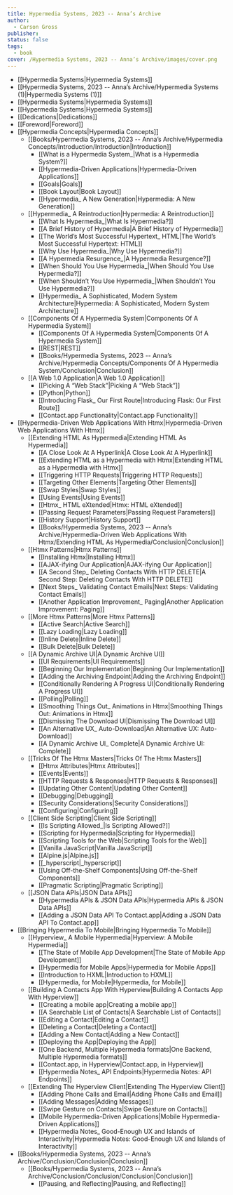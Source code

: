 ```yaml
---
title: Hypermedia Systems, 2023 -- Anna’s Archive
author:
  - Carson Gross
publisher: 
status: false
tags:
  - book
cover: /Hypermedia Systems, 2023 -- Anna’s Archive/images/cover.png
---
```

- [[Hypermedia Systems|Hypermedia Systems]]
- [[Hypermedia Systems, 2023 -- Anna’s Archive/Hypermedia Systems (1)|Hypermedia Systems (1)]]
- [[Hypermedia Systems|Hypermedia Systems]]
- [[Hypermedia Systems|Hypermedia Systems]]
- [[Dedications|Dedications]]
- [[Foreword|Foreword]]
- [[Hypermedia Concepts|Hypermedia Concepts]]
	- [[Books/Hypermedia Systems, 2023 -- Anna’s Archive/Hypermedia Concepts/Introduction/Introduction|Introduction]]
		- [[What is a Hypermedia System_|What is a Hypermedia System?]]
		- [[Hypermedia-Driven Applications|Hypermedia-Driven Applications]]
		- [[Goals|Goals]]
		- [[Book Layout|Book Layout]]
		- [[Hypermedia_ A New Generation|Hypermedia: A New Generation]]
	- [[Hypermedia_ A Reintroduction|Hypermedia: A Reintroduction]]
		- [[What Is Hypermedia_|What Is Hypermedia?]]
		- [[A Brief History of Hypermedia|A Brief History of Hypermedia]]
		- [[The World’s Most Successful Hypertext_ HTML|The World’s Most Successful Hypertext: HTML]]
		- [[Why Use Hypermedia_|Why Use Hypermedia?]]
		- [[A Hypermedia Resurgence_|A Hypermedia Resurgence?]]
		- [[When Should You Use Hypermedia_|When Should You Use Hypermedia?]]
		- [[When Shouldn’t You Use Hypermedia_|When Shouldn’t You Use Hypermedia?]]
		- [[Hypermedia_ A Sophisticated, Modern System Architecture|Hypermedia: A Sophisticated, Modern System Architecture]]
	- [[Components Of A Hypermedia System|Components Of A Hypermedia System]]
		- [[Components Of A Hypermedia System|Components Of A Hypermedia System]]
		- [[REST|REST]]
		- [[Books/Hypermedia Systems, 2023 -- Anna’s Archive/Hypermedia Concepts/Components Of A Hypermedia System/Conclusion|Conclusion]]
	- [[A Web 1.0 Application|A Web 1.0 Application]]
		- [[Picking A “Web Stack”|Picking A “Web Stack”]]
		- [[Python|Python]]
		- [[Introducing Flask_ Our First Route|Introducing Flask: Our First Route]]
		- [[Contact.app Functionality|Contact.app Functionality]]
- [[Hypermedia-Driven Web Applications With Htmx|Hypermedia-Driven Web Applications With Htmx]]
	- [[Extending HTML As Hypermedia|Extending HTML As Hypermedia]]
		- [[A Close Look At A Hyperlink|A Close Look At A Hyperlink]]
		- [[Extending HTML as a Hypermedia with Htmx|Extending HTML as a Hypermedia with Htmx]]
		- [[Triggering HTTP Requests|Triggering HTTP Requests]]
		- [[Targeting Other Elements|Targeting Other Elements]]
		- [[Swap Styles|Swap Styles]]
		- [[Using Events|Using Events]]
		- [[Htmx_ HTML eXtended|Htmx: HTML eXtended]]
		- [[Passing Request Parameters|Passing Request Parameters]]
		- [[History Support|History Support]]
		- [[Books/Hypermedia Systems, 2023 -- Anna’s Archive/Hypermedia-Driven Web Applications With Htmx/Extending HTML As Hypermedia/Conclusion|Conclusion]]
	- [[Htmx Patterns|Htmx Patterns]]
		- [[Installing Htmx|Installing Htmx]]
		- [[AJAX-ifying Our Application|AJAX-ifying Our Application]]
		- [[A Second Step_ Deleting Contacts With HTTP DELETE|A Second Step: Deleting Contacts With HTTP DELETE]]
		- [[Next Steps_ Validating Contact Emails|Next Steps: Validating Contact Emails]]
		- [[Another Application Improvement_ Paging|Another Application Improvement: Paging]]
	- [[More Htmx Patterns|More Htmx Patterns]]
		- [[Active Search|Active Search]]
		- [[Lazy Loading|Lazy Loading]]
		- [[Inline Delete|Inline Delete]]
		- [[Bulk Delete|Bulk Delete]]
	- [[A Dynamic Archive UI|A Dynamic Archive UI]]
		- [[UI Requirements|UI Requirements]]
		- [[Beginning Our Implementation|Beginning Our Implementation]]
		- [[Adding the Archiving Endpoint|Adding the Archiving Endpoint]]
		- [[Conditionally Rendering A Progress UI|Conditionally Rendering A Progress UI]]
		- [[Polling|Polling]]
		- [[Smoothing Things Out_ Animations in Htmx|Smoothing Things Out: Animations in Htmx]]
		- [[Dismissing The Download UI|Dismissing The Download UI]]
		- [[An Alternative UX_ Auto-Download|An Alternative UX: Auto-Download]]
		- [[A Dynamic Archive UI_ Complete|A Dynamic Archive UI: Complete]]
	- [[Tricks Of The Htmx Masters|Tricks Of The Htmx Masters]]
		- [[Htmx Attributes|Htmx Attributes]]
		- [[Events|Events]]
		- [[HTTP Requests & Responses|HTTP Requests & Responses]]
		- [[Updating Other Content|Updating Other Content]]
		- [[Debugging|Debugging]]
		- [[Security Considerations|Security Considerations]]
		- [[Configuring|Configuring]]
	- [[Client Side Scripting|Client Side Scripting]]
		- [[Is Scripting Allowed_|Is Scripting Allowed?]]
		- [[Scripting for Hypermedia|Scripting for Hypermedia]]
		- [[Scripting Tools for the Web|Scripting Tools for the Web]]
		- [[Vanilla JavaScript|Vanilla JavaScript]]
		- [[Alpine.js|Alpine.js]]
		- [[_hyperscript|_hyperscript]]
		- [[Using Off-the-Shelf Components|Using Off-the-Shelf Components]]
		- [[Pragmatic Scripting|Pragmatic Scripting]]
	- [[JSON Data APIs|JSON Data APIs]]
		- [[Hypermedia APIs & JSON Data APIs|Hypermedia APIs & JSON Data APIs]]
		- [[Adding a JSON Data API To Contact.app|Adding a JSON Data API To Contact.app]]
- [[Bringing Hypermedia To Mobile|Bringing Hypermedia To Mobile]]
	- [[Hyperview_ A Mobile Hypermedia|Hyperview: A Mobile Hypermedia]]
		- [[The State of Mobile App Development|The State of Mobile App Development]]
		- [[Hypermedia for Mobile Apps|Hypermedia for Mobile Apps]]
		- [[Introduction to HXML|Introduction to HXML]]
		- [[Hypermedia, for Mobile|Hypermedia, for Mobile]]
	- [[Building A Contacts App With Hyperview|Building A Contacts App With Hyperview]]
		- [[Creating a mobile app|Creating a mobile app]]
		- [[A Searchable List of Contacts|A Searchable List of Contacts]]
		- [[Editing a Contact|Editing a Contact]]
		- [[Deleting a Contact|Deleting a Contact]]
		- [[Adding a New Contact|Adding a New Contact]]
		- [[Deploying the App|Deploying the App]]
		- [[One Backend, Multiple Hypermedia formats|One Backend, Multiple Hypermedia formats]]
		- [[Contact.app, in Hyperview|Contact.app, in Hyperview]]
		- [[Hypermedia Notes_ API Endpoints|Hypermedia Notes: API Endpoints]]
	- [[Extending The Hyperview Client|Extending The Hyperview Client]]
		- [[Adding Phone Calls and Email|Adding Phone Calls and Email]]
		- [[Adding Messages|Adding Messages]]
		- [[Swipe Gesture on Contacts|Swipe Gesture on Contacts]]
		- [[Mobile Hypermedia-Driven Applications|Mobile Hypermedia-Driven Applications]]
		- [[Hypermedia Notes_ Good-Enough UX and Islands of Interactivity|Hypermedia Notes: Good-Enough UX and Islands of Interactivity]]
- [[Books/Hypermedia Systems, 2023 -- Anna’s Archive/Conclusion/Conclusion|Conclusion]]
	- [[Books/Hypermedia Systems, 2023 -- Anna’s Archive/Conclusion/Conclusion/Conclusion|Conclusion]]
		- [[Pausing, and Reflecting|Pausing, and Reflecting]]
